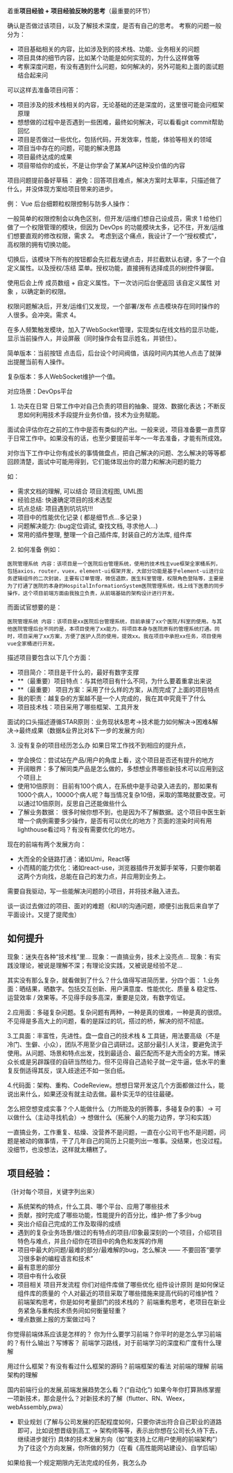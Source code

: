 着重**项目经验 + 项目经验反映的思考**（最重要的环节）

确认是否做过该项目，以及了解技术深度，是否有自己的思考。
考察的问题一般分为：
- 项目基础相关的内容，比如涉及到的技术栈、功能、业务相关的问题
- 项目具体的细节内容，比如某个功能是如何实现的，为什么这样做等
- 考察深度问题，有没有遇到什么问题，如何解决的，另外可能和上面的面试题结合起来问

可以这样去准备项目问答：
- 项目涉及的技术栈相关的内容，无论基础的还是深度的，这里很可能会问框架原理
- 想想做的过程中是否遇到一些困难，最终如何解决，可以看看git commit帮助回忆
- 项目是否做过一些优化，包括代码，开发效率，性能，体验等相关的领域
- 项目当中存在的问题，可能的解决思路
- 项目最终达成的成果
- 项目带给你的成长，不是让你学会了某某API这种没价值的内容

项目问题提前备好草稿：
避免：回答项目难点，解决方案时太草率，只描述做了什么，并没体现方案给项目带来的进步。

例：
Vue 后台细颗粒权限控制与防多人操作：

一般简单的权限控制会以角色区别，但开发/运维们想自己设成员，需求 1
给他们做了一个权限管理的模块，但因为 DevOps 的功能模块太多，记不住，开发/运维们想要直观的修改权限，需求 2。
考虑到这个痛点，我设计了一个“授权模式”，高权限的拥有切换功能。

切换后，该模块下所有的按钮都会先拦截左键点击，并拦截默认右键，多了一个自定义属性。以及授权/冻结 菜单。授权功能，直接拥有选择成员的树控件弹窗。

使用后会上传 成员数组 + 自定义属性。下一次访问后台便返回 该自定义属性 对象 ，以确定新的权限。

权限问题解决后，开发/运维们又发现，一个部署/发布 点击模块存在同时操作的人很多。会冲突。需求 4。

在多人频繁触发模块，加入了WebSocket管理，实现类似在线文档的显示功能，显示当前操作人，并设屏蔽（同时操作会有显示姓名，并锁住）。

简单版本：当前按钮 点击后，后台设个时间阀值，该段时间内其他人点击了就弹出提醒当前有人操作。

复杂版本：多人WebSocket维护一个值。

对应场景：DevOps平台

1. 功夫在日常
日常工作中对自己负责的项目的抽象、提效、数据化表达；不断反思如何利用技术手段提升业务价值，技术为业务赋能。

面试会评估你在之前的工作中是否有类似的产出。一般来说，项目准备要一直贯穿于日常工作中。如果没有的话，也至少要提前半年～一年去准备，才能有所成效。

对你当下工作中让你有成长的事情做盘点，把自己解决的问题、怎么解决的等等都回顾清楚，面试中可能用得到，它们能体现出你的潜力和解决问题的能力

如：
  - 需求文档的理解, 可以结合 项目流程图, UML图
  - 经验总结: 快速确定项目的技术选型
  - 坑点总结: 项目遇到坑坑坑!!!
  - 项目中的性能优化记录 ( 都是细节点...多记录 )
  - 问题解决能力: (bug定位调试, 查找文档, 寻求他人...)
  - 常用的插件整理, 整理一个自己插件库, 封装自己的方法库, 组件库

2. 如何准备
例如：
```
医院管理系统 内容：该项目是一个医院后台管理系统，使用的技术栈主vue框架全家桶系列，包括axios，router，vuex，element-ui框架开发，大部分功能是基于element-ui进行业务逻辑组件的二次封装，主要有订单管理，微信退款，医生科室管理，权限角色登陆等，主要是为了打通了医院的本身的HospitalInformationSystem医院管理系统，线上线下医患的同步操作，这个项目前端方面由我独立负责，从前端基础的架构设计进行开发。
```
而面试官想要的是：
```
医院管理系统 内容：该项目是xx医院后台管理系统，目前承接了xx个医院/科室的使用。与其他医院管理后台不同的是，本项目使用了xx能力，将项目本身与医院原有的管理系统打通。同时，项目采用了xx方案，方便了医护人员的使用，提效xx。我在项目中承担xx任务，项目使用vue全家桶进行开发。
```

描述项目要包含以下几个方面：
- 项目简介：项目是干什么的，最好有数字支撑
- **（最重要）项目特点：与其他项目有什么不同，为什么要着重拿出来说
- **（最重要） 项目方案：采用了什么样的方案，从而完成了上面的项目特点
- 我的职责：越复杂的方案越不是一个人完成的，我在其中究竟干了什么
- 项目技术栈：项目采用了哪些框架、工具开发

面试的口头描述遵循STAR原则：业务现状&思考->技术能力如何解决->困难&解决->最终成果（数据&业界比对&下一步的发展方向）

3. 没有复杂的项目经历怎么办
如果日常工作找不到相应的提升点，
- 学会换位：尝试站在产品/用户的角度上看，这个项目是否还有提升的地方
- 开阔眼界：多了解同类产品是怎么做的，多想想业界哪些新技术可以应用到这个项目上
- 使用10倍原则： 目前有100个病人，在系统中是手动录入进去的，那如果有1000个病人，10000个病人呢？每当情况复杂10倍，采取的策略就要改变。可以通过10倍原则，反思自己还能做些什么
- 了解业务数据： 很多时候你想不到，也是因为不了解数据。这个项目中医生新增一个病例需要多少操作，是否有可以优化的地方？页面的渲染时间有用lighthouse看过吗？有没有需要优化的地方。

现在的前端有两个发展方向：
- 大而全的全链路打通：诸如Umi，React等
- 小而精的能力优化：诸如react-use，浏览器插件开发脚手架等，只要你朝着这两个方向找，总能在自己的发力点，并应用到业务上。

需要自我驱动，写一些能解决问题的小项目，并将技术融入进去。

谈一谈过去做过的项目、面对的难题（和UI的沟通问题，顺便引出我后来自学了平面设计。又提了提爬虫）

## 如何提升

现象：迷失在各种“技术栈”里…
现象：一直搞业务，技术上没亮点…
现象：有实践没理论，被说是理解不深；有理论没实践，又被说是经验不足…

其实没有那么复杂，就看做到了什么？什么值得写进简历里，分四个面：
1.业务面：晒结果，晒数字。包括交互创新、用户满意度、性能优化、质量 & 稳定性、运营效率 / 效果等。不见得手段多高深，重要是见效，有数字佐证。

2.应用面：多碰复杂问题。复杂问题有两种，一种是真的很难，一种是真的很烦。不见得是多高大上的问题，看的是踩过的坑，搭过的桥，解决的彻不彻底。

3.工具面：丰富性，先进性。盘一盘自己的技术栈 & 工具链，用法要高级（不是冷门、生僻、小众），团队不用至少自己调研过。这部分最引人关注，要避免流于使用。从问题、场景和特点出发，找到最适合、最匹配而不是大而全的方案。博采众长或是另辟蹊径的自研当然给力。但不见得自己造轮子就一定牛逼，低水平的重复反倒适得其反，误入歧途还不如一张白纸。

4.代码面：架构、重构、CodeReview。想想日常开发这几个方面都做过什么，能说出来什么，如果还没有就主动去做。最朴实无华的往往最硬。

怎么把空想变成实事？个人能做什么（力所能及的折腾事，多碰复杂的事）-> 可以做什么（主动寻找机会）-> 想做什么（拓展个人的能力边界，学习和实践）

一直搞业务，工作重复、枯燥、没营养不是问题，一直在小公司干也不是问题，问题是被动的做事情，干了几年自己的简历上只能列出一堆事。没结果，也没过程。没细节，也没想法，这样就太糟糕了。

## 项目经验：
（针对每个项目，关键字列出来）
- 系统架构的特点，什么工具、哪个平台、应用了哪些技术
- 贡献，按时完成了哪些功能，性能提升的百分比，维护-修了多少bug
- 突出介绍自己完成的工作及取得的成绩
- 遇到的复杂业务场景/做过的有特点的项目/印象最深刻的一个项目，介绍项目特色与难点，并且介绍你在项目中的角色和发挥的作用
- 项目中最大的问题/最难的部分/最难解的bug，怎么解决 —— 不要回答“要学习很多新的编程语言和技术”
- 最有意思的部分
- 项目中有什么收获
- 项目相关
  项目开发流程
  你们对组件库做了哪些优化
  组件设计原则
  是如何保证组件库的质量的
  个人对最近的项目采取了哪些措施来提高代码的可维护性？
  前端架构思考，你是如何考量部门的技术栈的？
  前端重构思考，老项目在新业务紧急与重构技术债务间如何衡量轻重？
- 埋点数据上报的方案做过吗？

你觉得前端体系应该是怎样的？
你为什么要学习前端？你平时的是怎么学习前端的？有什么输出？写博客？
前端学习路线，对于前端学习的深度和广度有什么理解

用过什么框架？有没有看过什么框架的源码？前端框架的看法
对前端的理解
前端架构的理解

国内前端行业的发展,前端发展趋势怎么看？(“自动化”)
如果今年你打算熟练掌握一项新技术，那会是什么？对新技术的了解（flutter、RN、Weex，webAssembly,pwa）

- 职业规划 (了解与公司发展的匹配程度如何，只要你讲出符合自己职业的道路即可，比如说想晋级到高工 -> 架构师等等，表示出你想在公司长久待下去，继续进步就行)
具体的技术发展方向（如“能支持上亿用户使用的前端架构”）
为了往这个方向发展，你所做的努力（在看《高性能网站建设》、自学后端）

如果给我一个规定期限内无法完成的任务，我怎么办
